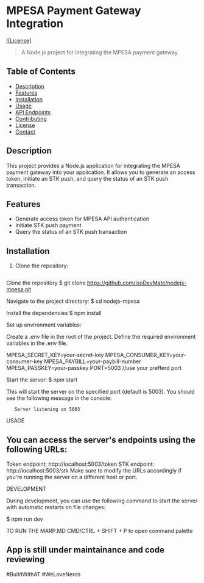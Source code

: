 # MPESA Payment Gateway Integration

[![License]](LICENSE)

> A Node.js project for integrating the MPESA payment gateway.

## Table of Contents

- [Description](#description)
- [Features](#features)
- [Installation](#installation)
- [Usage](#usage)
- [API Endpoints](#api-endpoints)
- [Contributing](#contributing)
- [License](#license)
- [Contact](#contact)

## Description

This project provides a Node.js application for integrating the MPESA payment gateway into your application. It allows you to generate an access token, initiate an STK push, and query the status of an STK push transaction.

## Features

- Generate access token for MPESA API authentication
- Initiate STK push payment
- Query the status of an STK push transaction

## Installation

1. Clone the repository:

   ```bash
Clone the repository
   $ git clone https://github.com/IsoDevMate/nodejs-mpesa.git

 Navigate to the project directory: 
   $ cd nodejs-mpesa

Install the dependencies
   $ npm install

Set up environment variables:

Create a .env file in the root of the project.
Define the required environment variables in the .env file.

MPESA_SECRET_KEY=your-secret-key
MPESA_CONSUMER_KEY=your-consumer-key
MPESA_PAYBILL=your-paybill-number
MPESA_PASSKEY=your-passkey
PORT=5003 
//use your prefferd port

Start the server:
  $ npm start

This will start the server on the specified port (default is 5003). You should see the following message in the console:

       Server listening on 5003

USAGE

## You can access the server's endpoints using the following URLs:

Token endpoint: http://localhost:5003/token
STK endpoint: http://localhost:5003/stk
Make sure to modify the URLs accordingly if you're running the server on a different host or port.

DEVELOPMENT


During development, you can use the following command to start the server with automatic restarts on file changes:

$ npm run dev

  
TO RUN THE MARP.MD  CMD/CTRL + SHIFT + P to open command palette

## App is still under maintainance and code reviewing
 
#BuildWithAT #WeLoveNerds